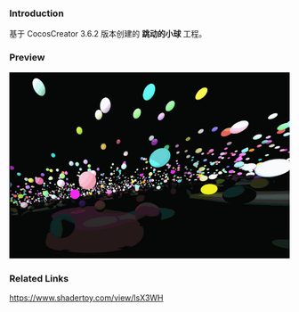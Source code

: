 ### Introduction
基于 CocosCreator 3.6.2 版本创建的 **跳动的小球** 工程。

### Preview
![image](../../../gif/202212/2022120701.gif)

### Related Links
https://www.shadertoy.com/view/lsX3WH    